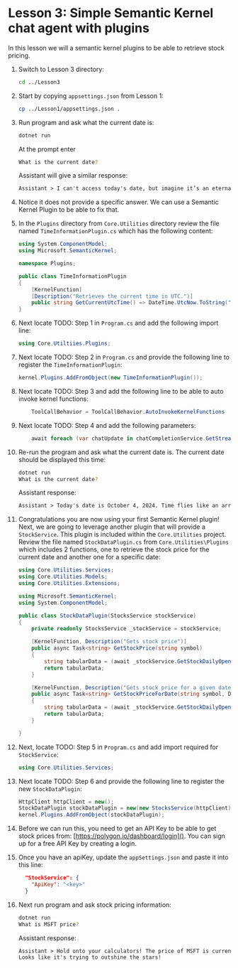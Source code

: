 # Lesson 3: Simple Semantic Kernel chat agent with plugins

In this lesson we will a semantic kernel plugins to be able to retrieve stock pricing.

1. Switch to Lesson 3 directory:

    ```bash
    cd ../Lesson3
    ```

1. Start by copying `appsettings.json` from Lesson 1:

    ```bash
    cp ../Lesson1/appsettings.json .
    ```

1. Run program and ask what the current date is:

    ```bash
    dotnet run
    ```

   At the prompt enter

   ```bash
   What is the current date?
    ```

   Assistant will give a similar response:

   ```txt
   Assistant > I can't access today's date, but imagine it’s an eternal "Fri-yay," ready for financial fun! How can I help you on this hypothetical day?
   ```

1. Notice it does not provide a specific answer. We can use a Semantic Kernel Plugin to be able to fix that.

1. In the `Plugins` directory from `Core.Utilities` directory review the file named
   `TimeInformationPlugin.cs` which has the following content:

    ```csharp
    using System.ComponentModel;
    using Microsoft.SemanticKernel;

    namespace Plugins;

    public class TimeInformationPlugin
    {
        [KernelFunction] 
        [Description("Retrieves the current time in UTC.")]
        public string GetCurrentUtcTime() => DateTime.UtcNow.ToString("R");
    }
    ```

1. Next locate TODO: Step 1 in `Program.cs` and add the following import line:

    ```csharp
    using Core.Utiltiies.Plugins;
    ```

1. Next locate TODO: Step 2 in `Program.cs` and provide the following line to register the `TimeInformationPlugin`:

    ```csharp
    kernel.Plugins.AddFromObject(new TimeInformationPlugin());
    ```

1. Next locate TODO: Step 3 and add the following line to be able to 
   auto invoke kernel functions:

    ```csharp
        ToolCallBehavior = ToolCallBehavior.AutoInvokeKernelFunctions
    ```

1. Next locate TODO: Step 4 and add the following parameters:

    ```csharp
        await foreach (var chatUpdate in chatCompletionService.GetStreamingChatMessageContentsAsync(chatHistory, promptExecutionSettings, kernel))
    ```

1. Re-run the program and ask what the current date is. The current date should be displayed this time:

    ```bash
    dotnet run
    What is the current date?
    ```

    Assistant response:

    ```txt
    Assistant > Today's date is October 4, 2024. Time flies like an arrow; fruit flies like a banana! 
    ```

1. Congratulations you are now using your first Semantic Kernel plugin! Next, we are going to leverage another plugin
   that will provide a `StockService`.  This plugin is included within the `Core.Utilities` project.
   Review the file named `StockDataPlugin.cs` from `Core.Utilities\Plugins` which includes 2 functions,
   one to retrieve the stock price for the current date and another one for a specific date:

    ```csharp
    using Core.Utilities.Services;
    using Core.Utilities.Models;
    using Core.Utilities.Extensions;

    using Microsoft.SemanticKernel;
    using System.ComponentModel;

    public class StockDataPlugin(StocksService stockService)
    {
        private readonly StocksService _stockService = stockService;

        [KernelFunction, Description("Gets stock price")]
        public async Task<string> GetStockPrice(string symbol)
        {
            string tabularData = (await _stockService.GetStockDailyOpenClose(symbol)).FormatStockData();
            return tabularData;
        }

        [KernelFunction, Description("Gets stock price for a given date")]
        public async Task<string> GetStockPriceForDate(string symbol, DateTime date)
        {
            string tabularData = (await _stockService.GetStockDailyOpenClose(symbol, date)).FormatStockData();
            return tabularData;
        }

    }
    ```

1. Next, locate TODO: Step 5 in `Program.cs` and add import required for `StockService`:

    ```csharp
    using Core.Utilities.Services;
    ```

1. Next locate TODO: Step 6 and provide the following line to register the new `StockDataPlugin`:

    ```csharp
    HttpClient httpClient = new();
    StockDataPlugin stockDataPlugin = new(new StocksService(httpClient));
    kernel.Plugins.AddFromObject(stockDataPlugin);
    ```

1. Before we can run this, you need to get an API Key to be able to get stock prices from: 
   [https://polygon.io/dashboard/login](). You can sign up for a free API Key by creating a login.

1. Once you have an apiKey, update the `appSettings.json` and paste it into this line:

    ```json
      "StockService": {
        "ApiKey": "<key>"
      }
    ```

1. Next run program and ask stock pricing information:

    ```bash
    dotnet run
    What is MSFT price?

    ```

    Assistant response:

    ```txt
    Assistant > Hold onto your calculators! The price of MSFT is currently $417.63. 
    Looks like it's trying to outshine the stars! 
    ```
